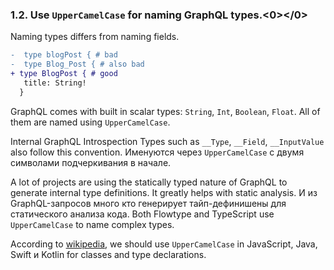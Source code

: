 ### 1.2. Use `UpperCamelCase` for naming GraphQL types.<0></0>

Naming types differs from naming fields.

```diff
-  type blogPost { # bad
-  type Blog_Post { # also bad
+ type BlogPost { # good
   title: String!
  }
```

GraphQL comes with built in scalar types: `String`, `Int`, `Boolean`, `Float`. All of them are named using `UpperCamelCase`.

Internal GraphQL Introspection Types such as `__Type`, `__Field`, `__InputValue` also follow this convention. Именуются через `UpperCamelCase` с двумя символами подчеркивания в начале.

A lot of projects are using the statically typed nature of GraphQL to generate internal type definitions. It greatly helps with static analysis. И из GraphQL-запросов много кто генерирует тайп-дефинишены для статического анализа кода. Both Flowtype and TypeScript use `UpperCamelCase` to name complex types.

According to [wikipedia](<https://en.wikipedia.org/wiki/Naming_convention_(programming)>), we should use `UpperCamelCase` in JavaScript, Java, Swift и Kotlin for classes and type declarations.
